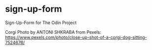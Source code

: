 # sign-up-form

Sign-Up-Form for The Odin Project

Corgi Photo by ANTONI SHKRABA from Pexels:
https://www.pexels.com/photo/close-up-shot-of-a-corgi-dog-sitting-7524676/
